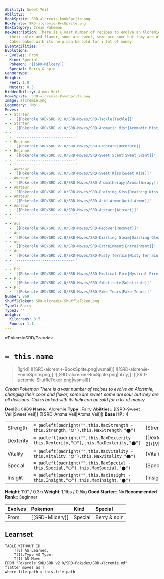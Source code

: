 ```yaml
---
Ability1: Sweet Veil
Ability2: ''
BookSprite: SRD-alcremie-BookSprite.png
BoxSprite: SRD-alcremie-BoxSprite.png
DexCategory: Cream Pokemon
DexDescription: There is a vast number of recipes to evolve an Alcremie, changing
  their color and flavor, some are sweet, some are sour but they are all delicious.
  Cakes baked with its help can be sold for a lot of money.
EventAbilities: ''
Evolutions:
- Evolves: From
  Kind: Special
  Pokemon: '[[SRD-Milcery]]'
  Special: Berry & spin
GenderType: F
Height:
  Feet: 1.0
  Meters: 0.3
HiddenAbility: Aroma Veil
HomeSprite: SRD-alcremie-HomeSprite.png
Image: alcremie.png
Legendary: 'No'
Moves:
- - Starter
  - '[[Pokerole SRD/SRD v2.0/SRD-Moves/SRD-Tackle|Tackle]]'
- - Starter
  - '[[Pokerole SRD/SRD v2.0/SRD-Moves/SRD-Aromatic Mist|Aromatic Mist]]'
- - '---------------------------'
  - '---------------------------'
- - Beginner
  - '[[Pokerole SRD/SRD v2.0/SRD-Moves/SRD-Decorate|Decorate]]'
- - Beginner
  - '[[Pokerole SRD/SRD v2.0/SRD-Moves/SRD-Sweet Scent|Sweet Scent]]'
- - '---------------------------'
  - '---------------------------'
- - Amateur
  - '[[Pokerole SRD/SRD v2.0/SRD-Moves/SRD-Sweet Kiss|Sweet Kiss]]'
- - Amateur
  - '[[Pokerole SRD/SRD v2.0/SRD-Moves/SRD-Aromatherapy|Aromatherapy]]'
- - Amateur
  - '[[Pokerole SRD/SRD v2.0/SRD-Moves/SRD-Draining Kiss|Draining Kiss]]'
- - Amateur
  - '[[Pokerole SRD/SRD v2.0/SRD-Moves/SRD-Acid Armor|Acid Armor]]'
- - Amateur
  - '[[Pokerole SRD/SRD v2.0/SRD-Moves/SRD-Attract|Attract]]'
- - '---------------------------'
  - '---------------------------'
- - Ace
  - '[[Pokerole SRD/SRD v2.0/SRD-Moves/SRD-Recover|Recover]]'
- - Ace
  - '[[Pokerole SRD/SRD v2.0/SRD-Moves/SRD-Dazzling Gleam|Dazzling Gleam]]'
- - Ace
  - '[[Pokerole SRD/SRD v2.0/SRD-Moves/SRD-Entrainment|Entrainment]]'
- - Ace
  - '[[Pokerole SRD/SRD v2.0/SRD-Moves/SRD-Misty Terrain|Misty Terrain]]'
- - '---------------------------'
  - '---------------------------'
- - Pro
  - '[[Pokerole SRD/SRD v2.0/SRD-Moves/SRD-Mystical Fire|Mystical Fire]]'
- - Pro
  - '[[Pokerole SRD/SRD v2.0/SRD-Moves/SRD-Substitute|Substitute]]'
- - Pro
  - '[[Pokerole SRD/SRD v2.0/SRD-Moves/SRD-Fake Tears|Fake Tears]]'
Number: 869
ShuffleToken: SRD-alcremie-ShuffleToken.png
Type1: Fairy
Type2: ''
Weight:
  Kilograms: 0.5
  Pounds: 1.1
---
```


#PokeroleSRD/Pokedex

# `= this.name`

> [!grid]
> ![[SRD-alcremie-BookSprite.png|wsmall]]
> ![[SRD-alcremie-HomeSprite.png]]
> ![[SRD-alcremie-BoxSprite.png|htiny]]
> ![[SRD-alcremie-ShuffleToken.png|wsmall]]


*Cream Pokemon*
*There is a vast number of recipes to evolve an Alcremie, changing their color and flavor, some are sweet, some are sour but they are all delicious. Cakes baked with its help can be sold for a lot of money.*

**DexID**:: 0869
**Name**:: Alcremie
**Type**:: Fairy
**Abilities**:: [[SRD-Sweet Veil|Sweet Veil]] ([[SRD-Aroma Veil|Aroma Veil]])
**Base HP**:: 4

|           |                                                                                        |                                          |
| --------- | -------------------------------------------------------------------------------------- | ---------------------------------------- |
| Strength  | `= padleft(padright("",this.MaxStrength - this.Strength,"⭘"),this.MaxStrength,"⬤")`    | (Strength::2)/(MaxStrength::4)   |
| Dexterity | `= padleft(padright("",this.MaxDexterity - this.Dexterity,"⭘"),this.MaxDexterity,"⬤")` | (Dexterity:: 2)/(MaxDexterity::4) |
| Vitality  | `= padleft(padright("",this.MaxVitality - this.Vitality,"⭘"),this.MaxVitality,"⬤")`    | (Vitality::2)/(MaxVitality::5)   |
| Special   | `= padleft(padright("",this.MaxSpecial - this.Special,"⭘"),this.MaxSpecial,"⬤")`       | (Special::3)/(MaxSpecial::6)     |
| Insight   | `= padleft(padright("",this.MaxInsight - this.Insight,"⭘"),this.MaxInsight,"⬤")`       | (Insight::3)/(MaxInsight::6)     |

**Height**: 1'0" / 0.3m
**Weight**: 1.1lbs / 0.5kg
**Good Starter**:: No
**Recommended Rank**:: Beginner

| Evolves   | Pokemon         | Kind    | Special      |
|:----------|:----------------|:--------|:-------------|
| From      | [[SRD-Milcery]] | Special | Berry & spin |

## Learnset

```dataview
TABLE WITHOUT ID
    T[0] AS Learned,
    T[1].Type AS Type,
    T[1] AS Move
FROM "Pokerole SRD/SRD v2.0/SRD-Pokedex/SRD-Alcremie.md"
flatten moves as T
where file.path = this.file.path
```
